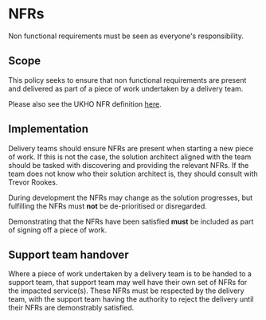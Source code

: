 # NFRs

Non functional requirements must be seen as everyone's responsibility.

## Scope

This policy seeks to ensure that non functional requirements are present and delivered as part of a piece of work undertaken by a delivery team.

Please also see the UKHO NFR definition [here](https://ukho.sharepoint.com/sites/Technology/eagwiki/Pages/NFR%27s.aspx).

## Implementation

Delivery teams should ensure NFRs are present when starting a new piece of work. If this is not the case, the solution architect aligned with the team should be tasked with discovering and providing the relevant NFRs. If the team does not know who their solution architect is, they should consult with Trevor Rookes.

During development the NFRs may change as the solution progresses, but fulfilling the NFRs must **not** be de-prioritised or disregarded.

Demonstrating that the NFRs have been satisfied **must** be included as part of signing off a piece of work. 

## Support team handover

Where a piece of work undertaken by a delivery team is to be handed to a support team, that support team may well have their own set of NFRs for the impacted service(s). These NFRs must be respected by the delivery team, with the support team having the authority to reject the delivery until their NFRs are demonstrably satisfied.
